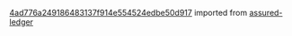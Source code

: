 [4ad776a249186483137f914e554524edbe50d917](https://github.com/insolar/assured-ledger/commit/4ad776a249186483137f914e554524edbe50d917) imported from [assured-ledger](https://github.com/insolar/assured-ledger)

